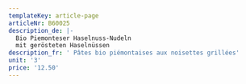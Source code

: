 ```yaml
---
templateKey: article-page
articleNr: B60025
description_de: |-
  Bio Piemonteser Haselnuss-Nudeln
  mit gerösteten Haselnüssen
description_fr: ' Pâtes bio piémontaises aux noisettes grillées'
unit: '3'
price: '12.50'
---
```


